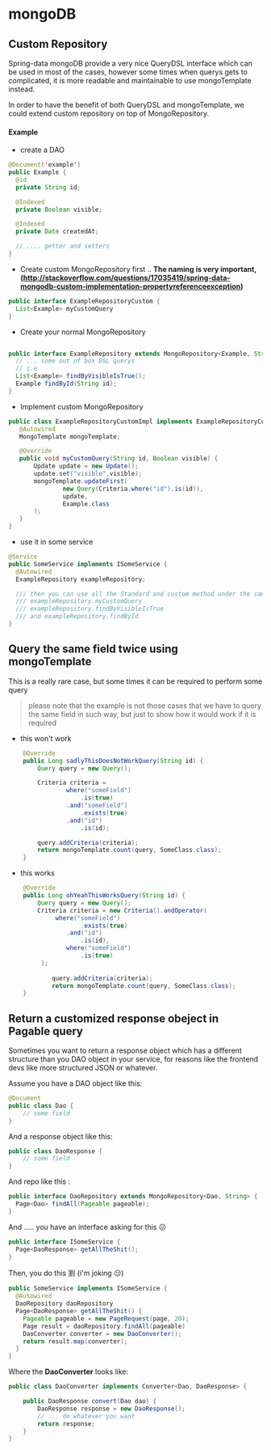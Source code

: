 # mongoDB


## Custom Repository

Spring-data mongoDB provide a very nice QueryDSL interface which can be used in most of the cases, however some times when querys gets to complicated, it is more readable and maintainable to use mongoTemplate instead.

In order to have the benefit of both QueryDSL and mongoTemplate, we could extend custom repository on top of MongoRepository.

#### Example

- create a DAO

```java
@Document('example')
public Example {
  @id
  private String id;

  @Indexed
  private Boolean visible;

  @Indexed
  private Date createdAt;

  // .... getter and setters
}
```
- Create custom MongoRepository first
.. **The naming is very important, (http://stackoverflow.com/questions/17035419/spring-data-mongodb-custom-implementation-propertyreferenceexception)**

```java
public interface ExampleRepositoryCustom {
  List<Example> myCustomQuery
}

```

- Create your normal MongoRepository

```java

public interface ExampleRepository extends MongoRepository<Example, String>,ExampleRepositoryCustom {
  // ... some out of box DSL querys
  // i.e
  List<Example> findByVisibleIsTrue();
  Example findById(String id);
}

```
- Implement custom MongoRepository

```java
public class ExampleRepositoryCustomImpl implements ExampleRepositoryCustom {
   @Autowired
   MongoTemplate mongoTemplate;

   @Override
   public void myCustomQuery(String id, Boolean visible) {
       Update update = new Update();
       update.set("visible",visible);
       mongoTemplate.updateFirst(
               new Query(Criteria.where("id").is(id)),
               update,
               Example.class
       );
   }
}

```
- use it in some service

```java
@Service
public SomeService implements ISomeService {
  @Autowired
  ExampleRepository exampleRepository;

  /// then you can use all the Standard and custom method under the same injection
  /// exampleRepository.myCustomQuery
  /// exampleRepository.findByVisibleIsTrue
  /// and exampleRepository.findById
}
```

## Query the same field twice using mongoTemplate

This is a really rare case, but some times it can be required to perform some query
> please note that the example is not those cases that we have to query the same field in such way, but just to show how it would work if it is required

- this won't work

```java
    @Override
    public Long sadlyThisDoesNotWorkQuery(String id) {
        Query query = new Query();

        Criteria criteria =
                where("someField")
                    .is(true)
                .and("someField")
                    .exists(true)
                .and("id")
                    .is(id);

        query.addCriteria(criteria);
        return mongoTemplate.count(query, SomeClass.class);
    }
```
- this works

```java
    @Override
    public Long ohYeahThisWorksQuery(String id) {
        Query query = new Query();
        Criteria criteria = new Criteria().andOperator(
             where("someField")
                    .exists(true)
                .and("id")
                    .is(id),
                where("someField")
                    .is(true)
         );
    
            query.addCriteria(criteria);
            return mongoTemplate.count(query, SomeClass.class);
    }
```

## Return a customized response obeject in Pagable query  

Sometimes you want to return a response object which has a different structure than you DAO object in your service, for reasons like the frontend devs like more structured JSON or whatever.

Assume you have a DAO object like this:

```java
@Document
public class Dao {
    // some field
}

```

And a response object like this:


```java
public class DaoResponse {
    // some field
}

```

And repo like this :

```java
public interface DaoRepository extends MongoRepository<Dao, String> {
  Page<Dao> findAll(Pageable pageable);
}

```

And ..... you have an interface asking for this :confounded:

```java
public interface ISomeService {
  Page<DaoResponse> getAllTheShit();
}

```

Then, you do this :u5272: (i'm joking :expressionless:)

```java
public SomeService implements ISomeService {
  @Autowired
  DaoRepository daoRepository  
  Page<DaoResponse> getAllTheShit() {
    Pageable pageable = new PageRequest(page, 20);
    Page result = daoRepository.findAll(pageable)
    DaoConverter converter = new DaoConverter();
    return result.map(converter);
  }
}

```

Where the **DaoConverter** looks like:
 
```java
public class DaoConverter implements Converter<Dao, DaoResponse> {

    public DaoResponse convert(Dao dao) {
        DaoResponse response = new DaoResponse();
        // ... do whatever you want
        return response;
    }
}

```
